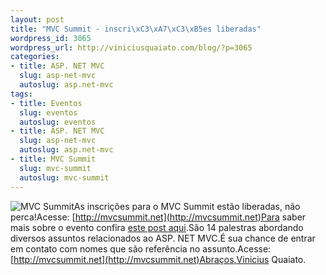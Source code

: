 ```yaml
--- 
layout: post
title: "MVC Summit - inscri\xC3\xA7\xC3\xB5es liberadas"
wordpress_id: 3065
wordpress_url: http://viniciusquaiato.com/blog/?p=3065
categories: 
- title: ASP. NET MVC
  slug: asp-net-mvc
  autoslug: asp.net-mvc
tags: 
- title: Eventos
  slug: eventos
  autoslug: eventos
- title: ASP. NET MVC
  slug: asp-net-mvc
  autoslug: asp.net-mvc
- title: MVC Summit
  slug: mvc-summit
  autoslug: mvc-summit
---
```

![](http://viniciusquaiato.com/images_posts/mvcsummit_logo.png "MVC Summit")As inscrições para o MVC Summit estão liberadas, não perca!Acesse: [http://mvcsummit.net](http://mvcsummit.net)Para saber mais sobre o evento confira [este post aqui](http://viniciusquaiato.com/blog/mvc-summit-2011/).São 14 palestras abordando diversos assuntos relacionados ao ASP. NET MVC.É sua chance de entrar em contato com nomes que são referência no assunto.Acesse: [http://mvcsummit.net](http://mvcsummit.net)Abraços,Vinicius Quaiato.
